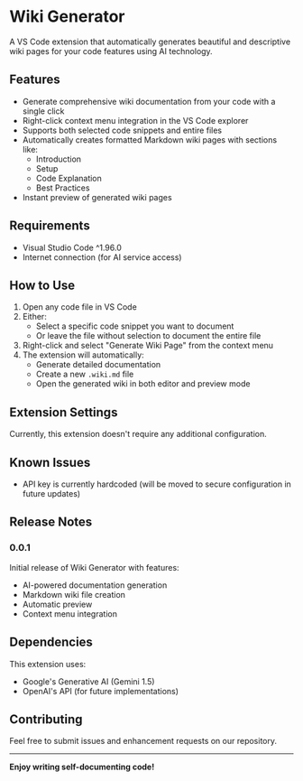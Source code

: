 # Wiki Generator

A VS Code extension that automatically generates beautiful and descriptive wiki pages for your code features using AI technology.

## Features

- Generate comprehensive wiki documentation from your code with a single click
- Right-click context menu integration in the VS Code explorer
- Supports both selected code snippets and entire files
- Automatically creates formatted Markdown wiki pages with sections like:
  - Introduction
  - Setup
  - Code Explanation
  - Best Practices
- Instant preview of generated wiki pages

## Requirements

- Visual Studio Code ^1.96.0
- Internet connection (for AI service access)

## How to Use

1. Open any code file in VS Code
2. Either:
   - Select a specific code snippet you want to document
   - Or leave the file without selection to document the entire file
3. Right-click and select "Generate Wiki Page" from the context menu
4. The extension will automatically:
   - Generate detailed documentation
   - Create a new `.wiki.md` file
   - Open the generated wiki in both editor and preview mode

## Extension Settings

Currently, this extension doesn't require any additional configuration.

## Known Issues

- API key is currently hardcoded (will be moved to secure configuration in future updates)

## Release Notes

### 0.0.1

Initial release of Wiki Generator with features:
- AI-powered documentation generation
- Markdown wiki file creation
- Automatic preview
- Context menu integration

## Dependencies

This extension uses:
- Google's Generative AI (Gemini 1.5)
- OpenAI's API (for future implementations)

## Contributing

Feel free to submit issues and enhancement requests on our repository.

---

**Enjoy writing self-documenting code!**